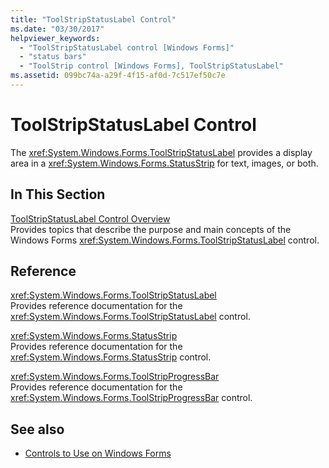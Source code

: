 ```yaml
---
title: "ToolStripStatusLabel Control"
ms.date: "03/30/2017"
helpviewer_keywords: 
  - "ToolStripStatusLabel control [Windows Forms]"
  - "status bars"
  - "ToolStrip control [Windows Forms], ToolStripStatusLabel"
ms.assetid: 099bc74a-a29f-4f15-af0d-7c517ef50c7e
---
```

# ToolStripStatusLabel Control
The <xref:System.Windows.Forms.ToolStripStatusLabel> provides a display area in a <xref:System.Windows.Forms.StatusStrip> for text, images, or both.  
  
## In This Section  
 [ToolStripStatusLabel Control Overview](toolstripstatuslabel-control-overview.md)  
 Provides topics that describe the purpose and main concepts of the Windows Forms <xref:System.Windows.Forms.ToolStripStatusLabel> control.  
  
## Reference  
 <xref:System.Windows.Forms.ToolStripStatusLabel>  
 Provides reference documentation for the <xref:System.Windows.Forms.ToolStripStatusLabel> control.  
  
 <xref:System.Windows.Forms.StatusStrip>  
 Provides reference documentation for the <xref:System.Windows.Forms.StatusStrip> control.  
  
 <xref:System.Windows.Forms.ToolStripProgressBar>  
 Provides reference documentation for the <xref:System.Windows.Forms.ToolStripProgressBar> control.  
  
## See also
- [Controls to Use on Windows Forms](controls-to-use-on-windows-forms.md)
